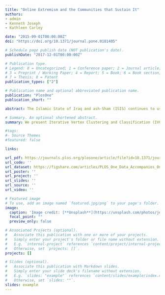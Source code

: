 ```yaml
---
title: "Online Extremism and the Communities that Sustain It"
authors:
- admin
- Kenneth Joseph
- Kathleen Carley

date: "2015-09-01T00:00:00Z"
doi: "https://doi.org/10.1371/journal.pone.0181405"

# Schedule page publish date (NOT publication's date).
publishDate: "2017-12-01T00:00:00Z"

# Publication type.
# Legend: 0 = Uncategorized; 1 = Conference paper; 2 = Journal article;
# 3 = Preprint / Working Paper; 4 = Report; 5 = Book; 6 = Book section;
# 7 = Thesis; 8 = Patent
publication_types: ["2"]

# Publication name and optional abbreviated publication name.
publication: "PlosOne"
publication_short: ""

abstract: The Islamic State of Iraq and ash-Sham (ISIS) continues to use social media as an essential element of its campaign to motivate support. On Twitter, ISIS’ unique ability to leverage unaffiliated sympathizers that simply retweet propaganda has been identified as a primary mechanism in their success in motivating both recruitment and “lone wolf” attacks. The present work explores a large community of Twitter users whose activity supports ISIS propaganda diffusion in varying degrees. Within this ISIS supporting community, we observe a diverse range of actor types, including fighters, propagandists, recruiters, religious scholars, and unaffiliated sympathizers. The interaction between these users offers unique insight into the people and narratives critical to ISIS’ sustainment. In their entirety, we refer to this diverse set of users as an online extremist community or OEC. We present Iterative Vertex Clustering and Classification (IVCC), a scalable analytic approach for OEC detection in annotated heterogeneous networks, and provide an illustrative case study of an online community of over 22,000 Twitter users whose online behavior directly advocates support for ISIS or contibutes to the group’s propaganda dissemination through retweets.

# Summary. An optional shortened abstract.
summary: We present Iterative Vertex Clustering and Classification (IVCC), a scalable analytic approach for OEC detection in annotated heterogeneous networks, and provide an illustrative case study of an online community of over 22,000 Twitter users whose online behavior directly advocates support for ISIS or contibutes to the group’s propaganda dissemination through retweets.

#tags:
#- Source Themes
#featured: false

links:

url_pdf: https://journals.plos.org/plosone/article/file?id=10.1371/journal.pone.0181405&type=printable
url_code: ''
url_dataset: https://figshare.com/articles/PLOS_One_Data_Accompanies_Online_Threat_Group_Supporting_Community_Detection_Uncovering_the_ISIS_Supporting_Community_on_Twitter_/3166798
url_poster: ''
url_project: ''
url_slides: ''
url_source: ''
url_video: ''

# Featured image
# To use, add an image named `featured.jpg/png` to your page's folder. 
image:
  caption: 'Image credit: [**Unsplash**](https://unsplash.com/photos/jdD8gXaTZsc)'
  focal_point: ""
  preview_only: false

# Associated Projects (optional).
#   Associate this publication with one or more of your projects.
#   Simply enter your project's folder or file name without extension.
#   E.g. `internal-project` references `content/project/internal-project/index.md`.
#   Otherwise, set `projects: []`.
projects: []

# Slides (optional).
#   Associate this publication with Markdown slides.
#   Simply enter your slide deck's filename without extension.
#   E.g. `slides: "example"` references `content/slides/example/index.md`.
#   Otherwise, set `slides: ""`.
slides: example
---
```


